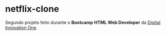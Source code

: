 # netflix-clone

Segundo projeto feito durante o <b>Bootcamp</b> <b>HTML Web Developer</b> da <a href="https://web.digitalinnovation.one/">Digital Innovation One</a>.
